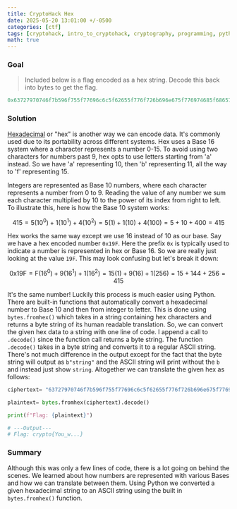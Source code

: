 ```yaml
---
title: CryptoHack Hex
date: 2025-05-20 13:01:00 +/-0500
categories: [ctf]
tags: [cryptohack, intro_to_cryptohack, cryptography, programming, python] 
math: true
---
```


### Goal
> Included below is a flag encoded as a hex string. Decode this back into bytes to get the flag.
```python
0x63727970746f7b596f755f77696c6c5f62655f776f726b696e675f776974685f6865785f737472696e67735f615f6c6f747d
```
### Solution
[Hexadecimal](https://en.wikipedia.org/wiki/Hexadecimal) or "hex" is another way we can encode data. It's commonly used due to its portability across different systems. Hex uses a Base 16 system where a character represents a number 0-15. To avoid using two characters for numbers past 9, hex opts to use letters starting from 'a' instead. So we have 'a' representing 10, then 'b' representing 11, all the way to 'f' representing 15.  

Integers are represented as Base 10 numbers, where each character represents a number from 0 to 9. Reading the value of any number we sum each character multiplied by 10 to the power of its index from right to left. To illustrate this, here is how the Base 10 system works:

$$
415 = 5(10^0) + 1(10^1) + 4(10^2)= 5(1) + 1(10) + 4(100) = 5 + 10 + 400= 415
$$

Hex works the same way except we use 16 instead of 10 as our base. Say we have a hex encoded number `0x19F`. Here the prefix `0x` is typically used to indicate a number is represented in hex or Base 16. So we are really just looking at the value `19F`. This may look confusing but let's break it down:

$$
\text{0x19F} = \text{F}(16^0) + 9(16^1) + 1(16^2)= 15(1) + 9(16) + 1(256)= 15 + 144 + 256 = 415
$$

It's the same number! Luckily this process is much easier using Python. There are built-in functions that automatically convert a hexadecimal number to Base 10 and then from integer to letter. This is done using `bytes.fromhex()` which takes in a string containing hex characters and returns a byte string of its human readable translation. So, we can convert the given hex data to a string with one line of code. I append a call to `.decode()` since the function call returns a byte string. The function `.decode()` takes in a byte string and converts it to a regular ASCII string. There's not much difference in the output except for the fact that the byte string will output as `b"string"` and the ASCII string will print without the `b` and instead just show `string`. Altogether we can translate the given hex as follows: 
```python
ciphertext= "63727970746f7b596f755f77696c6c5f62655f776f726b696e675f776974685f6865785f737472696e67735f615f6c6f747d"

plaintext= bytes.fromhex(ciphertext).decode()

print(f"Flag: {plaintext}")

# ---Output---
# Flag: crypto{You_w...}
```

### Summary
Although this was only a few lines of code, there is a lot going on behind the scenes. We learned about how numbers are represented with various Bases and how we can translate between them. Using Python we converted a given hexadecimal string to an ASCII string using the built in `bytes.fromhex()` function. 
